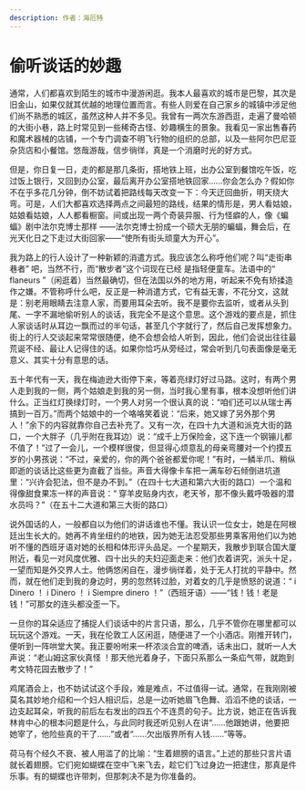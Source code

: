 ```yaml
---
description: 作者：海厄特
---
```


# 偷听谈话的妙趣

&#x20;       通常，人们都喜欢到陌生的城市中漫游闲逛。我本人最喜欢的城市是巴黎，其次是旧金山，如果仅就其优越的地理位置而言。有些人则爱在自己家乡的城镇中涉足他们尚不熟悉的城区，虽然这种人并不多见。我曾有一两次东游西逛，走遍了曼哈顿的大街小巷，路上时常见到一些稀奇古怪、妙趣横生的景象。我看见一家出售春药和魔术器械的店铺，一个专门调查不明飞行物的组织的总部，以及一些阿尔巴尼亚杂货店和小餐馆。悠哉游哉，信步徜徉，真是一个消磨时光的好方式。

&#x20;       但是，你日复一日，走的都是那几条街，搭地铁上班，出办公室到餐馆吃午饭，吃过饭上银行，又回到办公室，最后离开办公室搭地铁回家……你会怎么办？假如你不在乎多花几分钟，倒不妨试着把路线每天改变一下：今天迂回曲折，明天绕大弯。可是，人们大都喜欢选择两点之间最短的路线，结果的情形是，男人看姑娘，姑娘看姑娘，人人都看橱窗。间或出现一两个奇装异服、行为怪癖的人，像《蝙蝠》剧中法尔克博士那样 ——法尔克博士扮成一个硕大无朋的蝙蝠，舞会后，在光天化日之下走过大街回家——“使所有街头顽童大为开心”。

&#x20;       我为路上的行人设计了一种新颖的消遣方式。我应该怎么称呼他们呢？叫“走街串巷者” 吧，当然不行，而“散步者”这个词现在已经 是指轻便童车。法语中的“ flaneurs ”（闲逛着）当然最确切，但在法国以外的地方用，听起来不免有矫揉造作之嫌。不管称呼什么吧，反正是一种消遣方式，它有益无害，不花分文，这就是：别老用眼睛去注意人家，而要用耳朵去听。我不是要你去监听，或者从头到尾、一字不漏地偷听别人的谈话，我完全不是这个意思。这个游戏的要点是，抓住人家谈话时从耳边一飘而过的半句话，甚至几个字就行了，然后自己发挥想象力。街上的行人交谈起来常常很随便，绝不会想会给人听到，因此，他们会说出往往最荒诞不经、最让人记得住的话。如果你恰巧从旁经过，常会听到几句表面像是毫无意义、其实十分有意思的话。

&#x20;       五十年代有一天，我在梅迪逊大街停下来，等着亮绿灯好过马路。这时，有两个男人走到我的一侧，两个姑娘走到我的另一侧，当时我心里有事，根本没想听他们讲什么。正当红灯换绿灯时，一个男人对另一个很认真的说：“咱们还可以从瑞士再搞到一百万。”而两个姑娘中的一个咯咯笑着说：“后来，她又嫁了另外那个男人！”余下的内容就靠你自己去补充了。又有一次，在四十九大道和派克大街的路口，一个大胖子（几乎附在我耳边）说：“成千上万保险金，这下连一个钢镚儿都不值了！”过了一会儿，一个模样很俊，但显得心烦意乱的母亲弯腰对一个约摸五岁的小男孩说：“不过，亲爱的，你的两个爸爸都爱你呢！”有时，一鳞半爪、稍纵即逝的谈话比这些更为直截了当些。声音大得像卡车把一满车砂石倾倒进坑道里：“兴许会犯法，但不是办不到。”（在四十七大道和第六大街的路口）一个温和得像甜食果冻一样的声音说：“ 穿羊皮贴身内衣，老天爷，那不像头戴呼吸器的潜水员吗？”（在五十二大道和第三大街的路口）

&#x20;       说外国话的人，一般都自以为他们的讲话谁也不懂。我认识一位女士，她是在阿根廷出生长大的。她再不肯坐纽约的地铁，因为她无法忍受那些男乘客用他们以为她听不懂的西班牙语对她的长相和体形评头品足。一个星期天，我散步到联合国大厦附近，看见一对风度优雅、四十出头的夫妇迎面走来：他们衣着讲究，派头十足，一望而知是外交界人士。他俩悠闲自在，漫步徜徉着，处于无人打扰的平静中。然而，就在他们走到我的身边时，男的忽然转过脸，对着女的几乎是愤怒的说道：“ i  Dinero ！ i  Dinero ！ i  Siempre  dinero ！”（西班牙语）——“钱！钱！老是钱！”可那女的连头都没歪一下。

&#x20;       一旦你的耳朵适应了捕捉人们谈话中的片言只语，那么，几乎不管你在哪里都可以玩玩这个游戏。一天，我在伦敦工人区闲逛，随便进了一个小酒店。刚推开转门，便听到一阵哄堂大笑。我正要吩咐来一杯浓淡合宜的啤酒，话未出口，就听一人大声说：“老山姆这家伙真怪 ！那天他光着身子，下面只系那么一条疝气带，就跑到考文特花园去散步了！”

&#x20;       鸡尾酒会上，也不妨试试这个手段，难是难点，不过值得一试。通常，在我刚刚被莫名其妙地介绍和一个妇人相识后，总是一边听她眉飞色舞、滔滔不绝的谈话，一边支起耳朵，听我的前后左右发出的四五个不连贯的句子。比方说，她正在告诉我林肯中心的根本问题是什么，与此同时我还听见别人在讲“……他跟她讲，他要把她宰了，他险些真的干了……”或者“……欠出版界所有人钱……”等等。

&#x20;       荷马有个经久不衰、被人用滥了的比喻：“生着翅膀的语言。”上述的那些只言片语就长着翅膀。它们宛如蝴蝶在空中飞来飞去，趁它们飞过身边一把逮住，那真是件乐事。有的蝴蝶也许带刺，但那刺决不是为你准备的。
